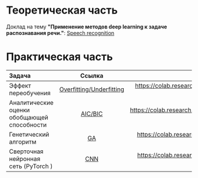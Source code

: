 Теоретическая часть  
====================
Доклад на тему **"Применение методов deep learning к задаче распознавания речи."**: 
 [Speech recognition](Презентация_Speech_recognition.pdf)


Практическая часть  
===================

| Задача                                            | Ссылка                                                        | GoogleColab  |
|:--------------------------------------------------|:--------------------------------------------------------------:|:-----------------------:|
| Эффект переобучения                               |    [Overfitting/Underfitting](over_underfitting.ipynb)|https://colab.research.google.com/drive/1TVawiim3wewnnnICsZ6ld5V68EvRMeM1?usp=sharing|
| Аналитические оценки обобщающей способности       |    [AIC/BIC](bic_aic.ipynb) | https://colab.research.google.com/drive/1MOmEm04AR2ZewhDht86EzqYD2w2DzMzR?usp=sharing|  
| Генетический алгоритм                             |      [GA](GA.ipynb)     | https://colab.research.google.com/drive/1jt-1VeZRALbRyKSNEMjFrjeyyOCKW-aZ?usp=sharing    |
| Сверточная нейронная сеть (PyTorch )              |      [CNN](CNN.ipynb)    |  https://colab.research.google.com/drive/1L00oJ0vkhNFfzzf1Ok9SeXPUud8lZF6g?usp=sharing  |
